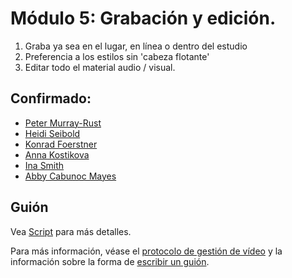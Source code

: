 # Módulo 5: Grabación y edición.

1. Graba ya sea en el lugar, en línea o dentro del estudio 
2. Preferencia a los estilos sin 'cabeza flotante' 
3. Editar todo el material audio / visual. 

## Confirmado:

* [Peter Murray-Rust](https://twitter.com/petermurrayrust)
* [Heidi Seibold](https://twitter.com/HeidiBaya)
* [Konrad Foerstner](https://twitter.com/konradfoerstner)
* [Anna Kostikova](https://twitter.com/oxytheca)
* [Ina Smith](https://twitter.com/ismonet)
* [Abby Cabunoc Mayes](https://twitter.com/abbycabs)

## Guión

Vea [Script](script_intro.md) para más detalles.

Para más información, véase el [protocolo de gestión de vídeo](https://github.com/OpenScienceMOOC/Module-5-Open-Research-Software-and-Open-Source/blob/master/production_toolkit/Video_management_protocol.md) y la información sobre la forma de [escribir un guión](https://github.com/OpenScienceMOOC/Module-5-Open-Research-Software-and-Open-Source/blob/master/production_toolkit/Writing_a_script.md).